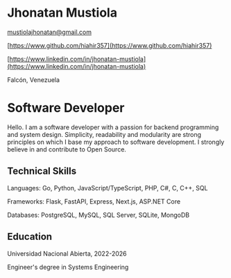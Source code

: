 <!-- V1: full -->

<!-- <h1 align="center">Hi 👋, I'm Jhonatan Mustiola</h1>

<h3 align="center">
  <a href="https://git.io/typing-svg"><img src="https://readme-typing-svg.demolab.com?font=Space+Mono&weight=700&pause=500&color=78A4B0&background=05171B&center=true&vCenter=true&multiline=true&random=false&width=312&height=72&lines=👨‍💻+Software+Developer+;⚙️+Backend+Programmer" alt="Typing SVG" /></a>
</h3>
<img align="right" src="https://komarev.com/ghpvc/?username=hiahir357&color=05171B&style=for-the-badge" alt="Profile Views" style="height:30px;">

## <picture><img src = "https://github.com/0xAbdulKhalid/0xAbdulKhalid/raw/main/assets/mdImages/about_me.gif" width = 50px></picture> About Me

I am a software developer with a passion for programming, system design, and creating innovative technological solutions. I am currently pursuing a degree in Systems Engineering, which has provided me with a solid theoretical and practical foundation in the field of computer science.

I have a strong focus on backend development and particularly enjoy low-level programming. I am fascinated by the complexity of operating systems, computer architecture, and performance optimization.

My passion for technology drives me to be constantly learning and updating. I am excited to explore new tools, methodologies, and trends that allow me to develop increasingly efficient and scalable solutions.

**On my GitHub profile, you will find:**

* Repositories with my personal and professional projects.
* Contributions to open source projects.

**Feel free to contact me if you have any questions or would like to collaborate on a project!**

<h2 align="center">
  <a href="https://www.linkedin.com/in/jhonatan-mustiola">
  <img src="https://img.shields.io/badge/linkedin-%230077B5.svg?style=for-the-badge&logo=linkedin&logoColor=white)" />
</a>
<a href="mailto:jhonmustiomaths@protonmail.com">
  <img src="https://img.shields.io/badge/ProtonMail-8B89CC?style=for-the-badge&logo=protonmail&logoColor=white" />
</a>
</h2>

<h2 align="center">⚒️ Technologies I've used</h2>

<img src="https://img.shields.io/badge/Languages-%2305171B.svg?style=for-the-badge&logoColor=white)" />

<p align="center">
  <a href="https://skillicons.dev">
    <img src="https://skillicons.dev/icons?i=js,html,css,powershell,py,cs,php,go,cpp,c,bash,rust&perline=6" />
  </a>
</p>

<img src="https://img.shields.io/badge/Development-%2305171B.svg?style=for-the-badge&logoColor=white)" />

<p align="center">
  <a href="https://skillicons.dev">
    <img src="https://skillicons.dev/icons?i=vite,linux,neovim,vscode,ts,git&perline=12" />
  </a>
</p>

<img src="https://img.shields.io/badge/Frameworks-%2305171B.svg?style=for-the-badge&logoColor=white)" />

<p align="center">
  <a href="https://skillicons.dev">
    <img src="https://skillicons.dev/icons?i=express,nextjs,tailwind,net,flask,fastapi,astro&perline=12" />
  </a>
</p> <br />

<h2 align="center">🚀 My progress at roadmap.sh</h2>

<h3 align="center">
  <img src="https://api.roadmap.sh/v1-badge/tall/64af6cdf5f038d81eead5cf0?variant=dark&roadmaps=javascript%2Cpython%2Cgolang%2Csql" alt="roadmap.sh" />
  <img src="https://api.roadmap.sh/v1-badge/tall/64af6cdf5f038d81eead5cf0?variant=dark&roadmaps=aspnet-core%2Cdatastructures-and-algorithms%2Cbackend%2Crust" alt="roadmap.sh" />
</h3>

<h2 align="center">📊 GitHub stats</h2>

<h3 align="center">
  <img src="http://github-profile-summary-cards.vercel.app/api/cards/profile-details?username=hiahir357&theme=blue_green"> <br />
  <img src="https://github-readme-streak-stats.herokuapp.com/?user=hiahir357&theme=blue-green&hide_border=true" alt="github" /> <br />
  <img src="https://github-readme-stats.vercel.app/api/top-langs/?username=hiahir357&theme=blue-green&hide_border=true&langs_count=6&hide=html,css,jupyter%20notebook,javascript,astro&layout=compact" alt="github" /> <br />
  <img src="https://github-readme-activity-graph.vercel.app/graph?username=hiahir357&theme=github-compact" alt="github" />
  <img src="https://github-contributor-stats.vercel.app/api?username=hiahir357&limit=5&theme=blue-green&combine_all_yearly_contributions=true" alt="repo" />
  <img src="http://github-profile-summary-cards.vercel.app/api/cards/most-commit-language?username=hiahir357&theme=blue_green">
</h3> -->

<!-- V2: simple -->
Jhonatan Mustiola
=================

mustiolajhonatan@gmail.com

[https://www.github.com/hiahir357](https://www.github.com/hiahir357)

[https://www.linkedin.com/in/jhonatan-mustiola](https://www.linkedin.com/in/jhonatan-mustiola)

Falcón, Venezuela

Software Developer
==================

Hello.
I am a software developer with a passion for backend programming and system design.
Simplicity, readability and modularity are strong principles on which I base my approach to software development.
I strongly believe in and contribute to Open Source.

Technical Skills
----------------

Languages: Go, Python, JavaScript/TypeScript, PHP, C#, C, C++, SQL

Frameworks: Flask, FastAPI, Express, Next.js, ASP\.NET Core

Databases: PostgreSQL, MySQL, SQL Server, SQLite, MongoDB

<!-- Experience -->

Education
---------

Universidad Nacional Abierta, 2022-2026

Engineer's degree in Systems Engineering
